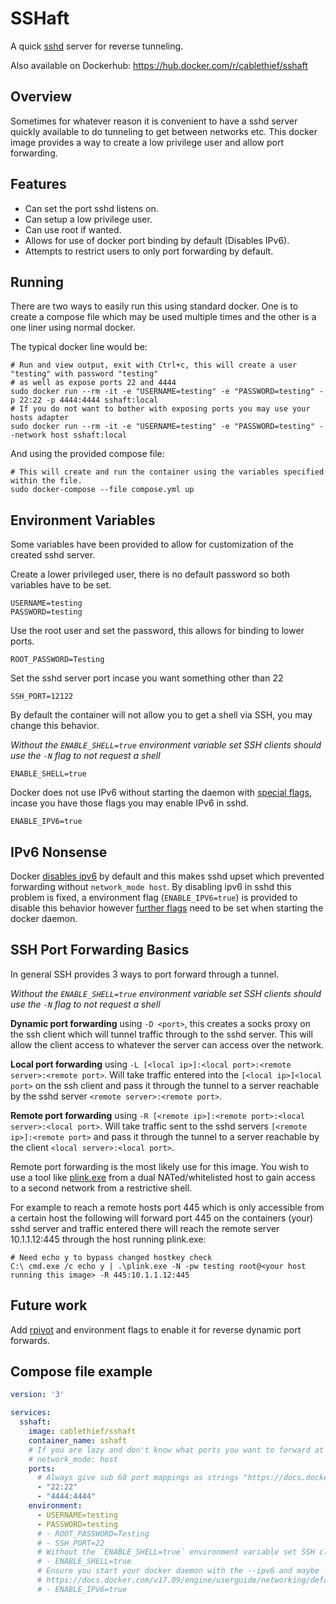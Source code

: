 # SSHaft

A quick [sshd](https://www.openssh.com/) server for reverse tunneling.

Also available on Dockerhub:
https://hub.docker.com/r/cablethief/sshaft

## Overview

Sometimes for whatever reason it is convenient to have a sshd server quickly available to do tunneling to get between networks etc. This docker image provides a way to create a low privilege user and allow port forwarding.

## Features

 - Can set the port sshd listens on.
 - Can setup a low privilege user.
 - Can use root if wanted. 
 - Allows for use of docker port binding by default (Disables IPv6). 
 - Attempts to restrict users to only port forwarding by default.  

## Running

There are two ways to easily run this using standard docker. One is to create a compose file which may be used multiple times and the other is a one liner using normal docker. 

The typical docker line would be:

```
# Run and view output, exit with Ctrl+c, this will create a user "testing" with password "testing" 
# as well as expose ports 22 and 4444
sudo docker run --rm -it -e "USERNAME=testing" -e "PASSWORD=testing" -p 22:22 -p 4444:4444 sshaft:local
# If you do not want to bother with exposing ports you may use your hosts adapter
sudo docker run --rm -it -e "USERNAME=testing" -e "PASSWORD=testing" --network host sshaft:local
```

And using the provided compose file:

```
# This will create and run the container using the variables specified within the file.
sudo docker-compose --file compose.yml up
```

## Environment Variables

Some variables have been provided to allow for customization of the created sshd server. 

Create a lower privileged user, there is no default password so both variables have to be set. 
```
USERNAME=testing 
PASSWORD=testing 
```

Use the root user and set the password, this allows for binding to lower ports. 
```
ROOT_PASSWORD=Testing
```

Set the sshd server port incase you want something other than 22
```
SSH_PORT=12122
```

By default the container will not allow you to get a shell via SSH, you may change this behavior. 

_Without the `ENABLE_SHELL=true` environment variable set SSH clients should use the `-N` flag to not request a shell_

```
ENABLE_SHELL=true
```

Docker does not use IPv6 without starting the daemon with [special flags](https://docs.docker.com/v17.09/engine/userguide/networking/default_network/ipv6/#how-ipv6-works-on-docker), incase you have those flags you may enable IPv6 in sshd.
```
ENABLE_IPV6=true
```

## IPv6 Nonsense 

Docker [disables ipv6](https://docs.docker.com/v17.09/engine/userguide/networking/default_network/ipv6/) by default and this makes sshd upset which prevented forwarding without `network_mode host`. By disabling ipv6 in sshd this problem is fixed, a environment flag (`ENABLE_IPV6=true`) is provided to disable this behavior however [further flags](https://docs.docker.com/v17.09/engine/userguide/networking/default_network/ipv6/#how-ipv6-works-on-docker) need to be set when starting the docker daemon.


## SSH Port Forwarding Basics

In general SSH provides 3 ways to port forward through a tunnel. 

_Without the `ENABLE_SHELL=true` environment variable set SSH clients should use the `-N` flag to not request a shell_

**Dynamic port forwarding** using `-D <port>`, this creates a socks proxy on the ssh client which will tunnel traffic through to the sshd server. This will allow the client access to whatever the server can access over the network.

**Local port forwarding** using `-L [<local ip>]:<local port>:<remote server>:<remote port>`. Will take traffic entered into the `[<local ip>]<local port>` on the ssh client and pass it through the tunnel to a server reachable by the sshd server `<remote server>:<remote port>`.

**Remote port forwarding** using `-R [<remote ip>]:<remote port>:<local server>:<local port>`. Will take traffic sent to the sshd servers `[<remote ip>]:<remote port>` and pass it through the tunnel to a server reachable by the client `<local server>:<local port>`. 

Remote port forwarding is the most likely use for this image. You wish to use a tool like [plink.exe](https://www.chiark.greenend.org.uk/~sgtatham/putty/latest.html) from a dual NATed/whitelisted host to gain access to a second network from a restrictive shell.

For example to reach a remote hosts port 445 which is only accessible from a certain host the following will forward port 445 on the containers (your) sshd server and traffic entered there will reach the remote server 10.1.1.12:445 through the host running plink.exe:

```
# Need echo y to bypass changed hostkey check
C:\ cmd.exe /c echo y | .\plink.exe -N -pw testing root@<your host running this image> -R 445:10.1.1.12:445
```

## Future work

Add [rpivot](https://github.com/klsecservices/rpivot) and environment flags to enable it for reverse dynamic port forwards. 

## Compose file example

```yaml
version: '3'

services:
  sshaft:
    image: cablethief/sshaft
    container_name: sshaft
    # If you are lazy and don't know what ports you want to forward at the moment.
    # network_mode: host
    ports:
      # Always give sub 60 port mappings as strings "https://docs.docker.com/compose/compose-file/"
      - "22:22"
      - "4444:4444"
    environment:
      - USERNAME=testing 
      - PASSWORD=testing 
      # - ROOT_PASSWORD=Testing 
      # - SSH_PORT=22
      # Without the `ENABLE_SHELL=true` environment variable set SSH clients should use the `-N` flag to not request a shell
      # - ENABLE_SHELL=true
      # Ensure you start your docker daemon with the --ipv6 and maybe --fixed-cidr-v6
      # https://docs.docker.com/v17.09/engine/userguide/networking/default_network/ipv6/#how-ipv6-works-on-docker
      # - ENABLE_IPV6=true
```
